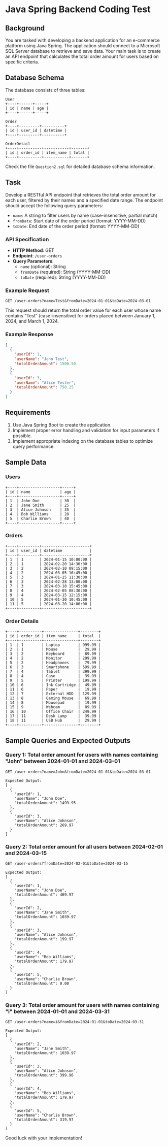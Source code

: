 # Java Spring Backend Coding Test

## Background

You are tasked with developing a backend application for an e-commerce platform using Java Spring. The application should connect to a Microsoft SQL Server database to retrieve and save data. Your main task is to create an API endpoint that calculates the total order amount for users based on specific criteria.

## Database Schema

The database consists of three tables:

```
User
+----+------+-----+
| id | name | age |
+----+------+-----+

Order
+----+---------+----------+
| id | user_id | datetime |
+----+---------+----------+

OrderDetail
+----+----------+-----------+-------+
| id | order_id | item_name | total |
+----+----------+-----------+-------+
```

Check the file `Question2.sql` for detailed database schema information.

## Task

Develop a RESTful API endpoint that retrieves the total order amount for each user, filtered by their names and a specified date range. The endpoint should accept the following query parameters:

- `name`: A string to filter users by name (case-insensitive, partial match)
- `fromDate`: Start date of the order period (format: YYYY-MM-DD)
- `toDate`: End date of the order period (format: YYYY-MM-DD)

### API Specification

- **HTTP Method**: GET
- **Endpoint**: `/user-orders`
- **Query Parameters**:
  - `name` (optional): String
  - `fromDate` (required): String (YYYY-MM-DD)
  - `toDate` (required): String (YYYY-MM-DD)

### Example Request

```
GET /user-orders?name=Test&fromDate=2024-01-01&toDate=2024-03-01
```

This request should return the total order value for each user whose name contains "Test" (case-insensitive) for orders placed between January 1, 2024, and March 1, 2024.

### Example Response

```json
[
  {
    "userId": 1,
    "userName": "John Test",
    "totalOrderAmount": 1500.50
  },
  {
    "userId": 3,
    "userName": "Alice Tester",
    "totalOrderAmount": 750.25
  }
]
```

## Requirements

1. Use Java Spring Boot to create the application.
2. Implement proper error handling and validation for input parameters if possible.
3. Implement appropriate indexing on the database tables to optimize query performance.


## Sample Data

### Users

```
+----+------------------+-----+
| id | name             | age |
+----+------------------+-----+
| 1  | John Doe         | 30  |
| 2  | Jane Smith       | 25  |
| 3  | Alice Johnson    | 35  |
| 4  | Bob Williams     | 28  |
| 5  | Charlie Brown    | 40  |
+----+------------------+-----+
```

### Orders

```
+----+---------+---------------------+
| id | user_id | datetime            |
+----+---------+---------------------+
| 1  | 1       | 2024-01-15 10:00:00 |
| 2  | 1       | 2024-02-20 14:30:00 |
| 3  | 2       | 2024-02-10 09:15:00 |
| 4  | 2       | 2024-03-05 16:45:00 |
| 5  | 3       | 2024-01-25 11:30:00 |
| 6  | 3       | 2024-02-28 13:00:00 |
| 7  | 3       | 2024-03-10 15:45:00 |
| 8  | 4       | 2024-02-05 08:30:00 |
| 9  | 4       | 2024-03-15 12:15:00 |
| 10 | 5       | 2024-01-30 10:45:00 |
| 11 | 5       | 2024-03-20 14:00:00 |
+----+---------+---------------------+
```

### Order Details

```
+----+----------+---------------+--------+
| id | order_id | item_name     | total  |
+----+----------+---------------+--------+
| 1  | 1        | Laptop        | 999.99 |
| 2  | 1        | Mouse         |  29.99 |
| 3  | 2        | Keyboard      |  89.99 |
| 4  | 2        | Monitor       | 299.99 |
| 5  | 2        | Headphones    |  79.99 |
| 6  | 3        | Smartphone    | 599.99 |
| 7  | 4        | Tablet        | 399.99 |
| 8  | 4        | Case          |  39.99 |
| 9  | 5        | Printer       | 199.99 |
| 10 | 6        | Ink Cartridge |  49.99 |
| 11 | 6        | Paper         |  19.99 |
| 12 | 7        | External HDD  | 129.99 |
| 13 | 8        | Gaming Mouse  |  69.99 |
| 14 | 8        | Mousepad      |  19.99 |
| 15 | 9        | Webcam        |  89.99 |
| 16 | 10       | Office Chair  | 249.99 |
| 17 | 11       | Desk Lamp     |  39.99 |
| 18 | 11       | USB Hub       |  29.99 |
+----+----------+---------------+--------+
```



## Sample Queries and Expected Outputs

### Query 1: Total order amount for users with names containing "John" between 2024-01-01 and 2024-03-01

```
GET /user-orders?name=John&fromDate=2024-01-01&toDate=2024-03-01

Expected Output:
[
  {
    "userId": 1,
    "userName": "John Doe",
    "totalOrderAmount": 1499.95
  },
  {
    "userId": 3,
    "userName": "Alice Johnson",
    "totalOrderAmount": 269.97
  }
]
```

### Query 2: Total order amount for all users between 2024-02-01 and 2024-03-15

```
GET /user-orders?fromDate=2024-02-01&toDate=2024-03-15

Expected Output:
[
  {
    "userId": 1,
    "userName": "John Doe",
    "totalOrderAmount": 469.97
  },
  {
    "userId": 2,
    "userName": "Jane Smith",
    "totalOrderAmount": 1039.97
  },
  {
    "userId": 3,
    "userName": "Alice Johnson",
    "totalOrderAmount": 199.97
  },
  {
    "userId": 4,
    "userName": "Bob Williams",
    "totalOrderAmount": 179.97
  },
  {
    "userId": 5,
    "userName": "Charlie Brown",
    "totalOrderAmount": 0.00
  }
]
```

### Query 3: Total order amount for users with names containing "i" between 2024-01-01 and 2024-03-31

```
GET /user-orders?name=i&fromDate=2024-01-01&toDate=2024-03-31

Expected Output:
[
  {
    "userId": 2,
    "userName": "Jane Smith",
    "totalOrderAmount": 1039.97
  },
  {
    "userId": 3,
    "userName": "Alice Johnson",
    "totalOrderAmount": 399.96
  },
  {
    "userId": 4,
    "userName": "Bob Williams",
    "totalOrderAmount": 179.97
  },
  {
    "userId": 5,
    "userName": "Charlie Brown",
    "totalOrderAmount": 319.97
  }
]
```

Good luck with your implementation!